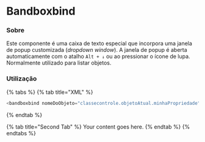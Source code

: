 # Bandboxbind

### Sobre

Este componente é uma caixa de texto especial que incorpora uma janela de popup customizada \(_dropdown window_\). A janela de popup é aberta automaticamente com o atalho `Alt + ↓` ou ao pressionar o ícone de lupa. Normalmente utilizado para listar objetos.

### Utilização

{% tabs %}
{% tab title="XML" %}
```java
<bandboxbind nomeDoObjeto="classecontrole.objetoAtual.minhaPropriedade" />
```
{% endtab %}

{% tab title="Second Tab" %}
Your content goes here.
{% endtab %}
{% endtabs %}



